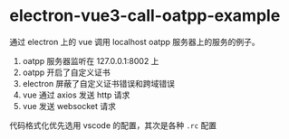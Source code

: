 # electron-vue3-call-oatpp-example


通过 electron 上的 vue 调用 localhost oatpp 服务器上的服务的例子。

1. oatpp 服务器监听在 127.0.0.1:8002 上
2. oatpp 开启了自定义证书
3. electron 屏蔽了自定义证书错误和跨域错误
4. vue 通过 axios 发送 http 请求
5. vue 发送 websocket 请求


代码格式化优先选用 vscode 的配置，其次是各种 `.rc` 配置